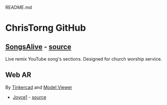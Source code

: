README.md

# ChrisTorng GitHub

## [SongsAlive](https://christorng.github.io/SongsAlive/src/) - [source](https://github.com/ChrisTorng/SongsAlive)
Live remix YouTube song's sections. Designed for church worship service.

## Web AR
By [Tinkercad](https://www.tinkercad.com) and [Model Viewer](https://modelviewer.dev/)

* [Joyce1](https://christorng.github.io/3D/webar/?glb=Joyce1) - [source](https://www.tinkercad.com/things/fYLGxsoPkFq-test)
